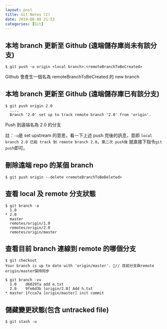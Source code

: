 ```yaml
---
layout: post
title: Git Notes (2)
date: 2019-06-08 21:53
categories: [Git]
---
```


## 本地 branch 更新至 Github (遠端儲存庫尚未有該分支)

```
$ git push -u origin <local branch>:<remoteBranchToBeCreated>
```

Github 會產生一個名為 remoteBranchToBeCreated 的 new branch

## 本地 branch 更新至 Github (遠端儲存庫已有該分支)

```
$ git push origin 2.0
  ....
  Branch '2.0' set up to track remote branch '2.0' from 'origin'.
```

Push 到遠端名為 2.0 的分支

註：`-u`是 set upstream 的意思，看一下上述 push 完後的訊息，意即 `local branch 2.0 已經 track 到 remote branch 2.0`，`第二次 push後` 就直接下指令`git push`即可。

## 刪除遠端 repo 的某個 branch

```
$ git push origin --delete <remoteBranchToBeDeleted>
```

## 查看 local 及 remote 分支狀態

```
$ git branch -a
  1.0
* 2.0
  master
  remotes/origin/1.0
  remotes/origin/2.0
  remotes/origin/master
```

## 查看目前 branch 連線到 remote 的哪個分支

```
$ git checkout
Your branch is up to date with 'origin/master'. // 目前分支與remote origin/master保持同步

$ git branch -vv
  1.0    d6029fa add e.txt
  2.0    9fe6d3b [origin/2.0] Add h.txt
* master 1fcca7a [origin/master] init commit
```

## 儲藏變更狀態(包含 untracked file)

```
$ git stash -u
```
